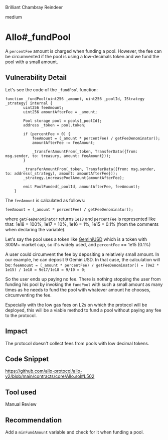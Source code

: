 Brilliant Chambray Reindeer

medium

# Allo#_fundPool
A `percentFee` amount is charged when funding a pool. However, the fee can be circumvented if the pool is using a low-decimals token and we fund the pool with a small amount. 
## Vulnerability Detail
Let's see the code of the `_fundPool` function:
```solidity
function _fundPool(uint256 _amount, uint256 _poolId, IStrategy _strategy) internal {
        uint256 feeAmount;
        uint256 amountAfterFee = _amount;

        Pool storage pool = pools[_poolId];
        address _token = pool.token;

        if (percentFee > 0) {
            feeAmount = (_amount * percentFee) / getFeeDenominator();
            amountAfterFee -= feeAmount;

            _transferAmountFrom(_token, TransferData({from: msg.sender, to: treasury, amount: feeAmount}));
        }

        _transferAmountFrom(_token, TransferData({from: msg.sender, to: address(_strategy), amount: amountAfterFee}));
        _strategy.increasePoolAmount(amountAfterFee);

        emit PoolFunded(_poolId, amountAfterFee, feeAmount);
    }
```
The `feeAmount` is calculated as follows:
```solidity
feeAmount = (_amount * percentFee) / getFeeDenominator();
```
where `getFeeDenominator` returns `1e18` and `percentFee` is represented like that: 1e18 = 100%, 1e17 = 10%, 1e16 = 1%, 1e15 = 0.1% (from the comments when declaring the variable).

Let's say the pool uses a token like [GeminiUSD](https://etherscan.io/token/0x056Fd409E1d7A124BD7017459dFEa2F387b6d5Cd) which is a token with 300M+ market cap, so it's widely used, and `percentFee` == 1e15 (0.1%)

A user could circumvent the fee by depositing a relatively small amount. In our example, he can deposit 9 GeminiUSD. In that case, the calculation will be:
`feeAmount = (_amount * percentFee) / getFeeDenominator() = (9e2 * 1e15) / 1e18 = 9e17/1e18 = 9/10 = 0;`

So the user ends up paying no fee. There is nothing stopping the user from funding his pool by invoking the `fundPool` with such a small amount as many times as he needs to fund the pool with whatever amount he chooses, circumventing the fee. 

Especially with the low gas fees on L2s on which the protocol will be deployed, this will be a viable method to fund a pool without paying any fee to the protocol. 
## Impact
The protocol doesn't collect fees from pools with low decimal tokens.
## Code Snippet
https://github.com/allo-protocol/allo-v2/blob/main/contracts/core/Allo.sol#L502
## Tool used

Manual Review

## Recommendation
Add a `minFundAmount` variable and check for it when funding a pool. 